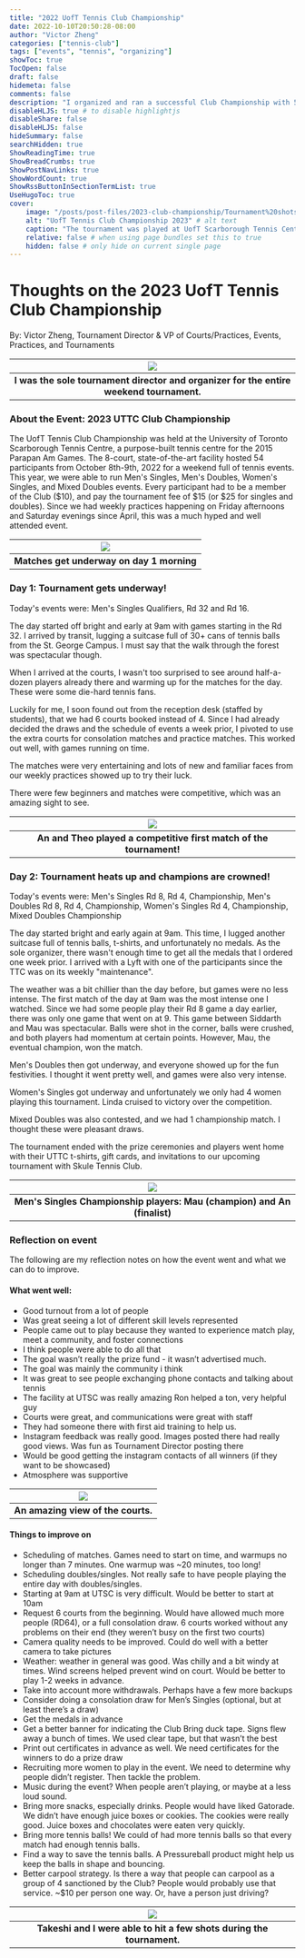 ```yaml
---
title: "2022 UofT Tennis Club Championship"
date: 2022-10-10T20:50:28-08:00
author: "Victor Zheng"
categories: ["tennis-club"]
tags: ["events", "tennis", "organizing"]
showToc: true
TocOpen: false
draft: false
hidemeta: false
comments: false
description: "I organized and ran a successful Club Championship with 54 players!"
disableHLJS: true # to disable highlightjs
disableShare: false
disableHLJS: false
hideSummary: false
searchHidden: true
ShowReadingTime: true
ShowBreadCrumbs: true
ShowPostNavLinks: true
ShowWordCount: true
ShowRssButtonInSectionTermList: true
UseHugoToc: true
cover:
    image: "/posts/post-files/2023-club-championship/Tournament%20shots.jpg" # image path/url
    alt: "UofT Tennis Club Championship 2023" # alt text
    caption: "The tournament was played at UofT Scarborough Tennis Centre" # display caption under cover
    relative: false # when using page bundles set this to true
    hidden: false # only hide on current single page
---
```


# Thoughts on the 2023 UofT Tennis Club Championship 

By: Victor Zheng, Tournament Director & VP of Courts/Practices, Events, Practices, and Tournaments 

|![](/posts/post-files/2023-club-championship/tournament-director-and-organizer.JPG)|
| :--: |
| <b>I was the sole tournament director and organizer for the entire weekend tournament.</b>|


### About the Event: 2023 UTTC Club Championship

The UofT Tennis Club Championship was held at the University of Toronto Scarborough Tennis Centre, a purpose-built tennis centre for the 2015 Parapan Am Games. The 8-court, state-of-the-art facility hosted 54 participants from October 8th-9th, 2022 for a weekend full of tennis events. This year, we were able to run Men's Singles, Men's Doubles, Women's Singles, and Mixed Doubles events. Every participant had to be a member of the Club ($10), and pay the tournament fee of $15 (or $25 for singles and doubles). Since we had weekly practices happening on Friday afternoons and Saturday evenings since April, this was a much hyped and well attended event. 

|![](/posts/post-files/2023-club-championship/day-one-at-the-tennis-tournament.jpg)|
| :--: |
| <b>Matches get underway on day 1 morning</b>|

### Day 1: Tournament gets underway!

Today's events were: Men's Singles Qualifiers, Rd 32 and Rd 16. 

The day started off bright and early at 9am with games starting in the Rd 32. I arrived by transit, lugging a suitcase full of 30+ cans of tennis balls from the St. George Campus. I must say that the walk through the forest was spectacular though. 

When I arrived at the courts, I wasn't too surprised to see around half-a-dozen players already there and warming up for the matches for the day. These were some die-hard tennis fans. 

Luckily for me, I soon found out from the reception desk (staffed by students), that we had 6 courts booked instead of 4. Since I had already decided the draws and the schedule of events a week prior, I pivoted to use the extra courts for consolation matches and practice matches. This worked out well, with games running on time. 

The matches were very entertaining and lots of new and familiar faces from our weekly practices showed up to try their luck. 

There were few beginners and matches were competitive, which was an amazing sight to see.

| ![](/posts/post-files/2023-club-championship/An%20plays%20Theo.jpg)|
| :--: |
| <b>An and Theo played a competitive first match of the tournament!</b>|


### Day 2: Tournament heats up and champions are crowned! 

Today's events were: Men's Singles Rd 8, Rd 4, Championship, Men's Doubles Rd 8, Rd 4, Championship, Women's Singles Rd 4, Championship, Mixed Doubles Championship

The day started bright and early again at 9am. This time, I lugged another suitcase full of tennis balls, t-shirts, and unfortunately no medals. As the sole organizer, there wasn't enough time to get all the medals that I ordered one week prior. I arrived with a Lyft with one of the participants since the TTC was on its weekly "maintenance". 

The weather was a bit chillier than the day before, but games were no less intense. The first match of the day at 9am was the most intense one I watched. Since we had some people play their Rd 8 game a day earlier, there was only one game that went on at 9. This game between Siddarth and Mau was spectacular. Balls were shot in the corner, balls were crushed, and both players had momentum at certain points. However, Mau, the eventual champion, won the match. 

Men's Doubles then got underway, and everyone showed up for the fun festivities. I thought it went pretty well, and games were also very intense. 

Women's Singles got underway and unfortunately we only had 4 women playing this tournament. Linda cruised to victory over the competition. 

Mixed Doubles was also contested, and we had 1 championship match. I thought these were pleasant draws. 

The tournament ended with the prize ceremonies and players went home with their UTTC t-shirts, gift cards, and invitations to our upcoming tournament with Skule Tennis Club. 

|![](/posts/post-files/2023-club-championship/mens-singles-winners.JPG)|
| :--: |
| <b>Men's Singles Championship players: Mau (champion) and An (finalist) </b>|

### Reflection on event

The following are my reflection notes on how the event went and what we can do to improve. 

#### What went well:
- Good turnout from a lot of people
- Was great seeing a lot of different skill levels represented
- People came out to play because they wanted to experience match play, meet a community, and foster connections
- I think people were able to do all that
- The goal wasn’t really the prize fund - it wasn’t advertised much. 
- The goal was mainly the community i think
- It was great to see people exchanging phone contacts and talking about tennis
- The facility at UTSC was really amazing
Ron helped a ton, very helpful guy
- Courts were great, and communications were great with staff
- They had someone there with first aid training to help us. 
- Instagram feedback was really good. Images posted there had really good views. Was fun as Tournament Director posting there 
- Would be good getting the instagram contacts of all winners (if they want to be showcased) 
- Atmosphere was supportive

| ![](/posts/post-files/2023-club-championship/Amazing%20shot%20of%20court%20and%20background.jpg)|
| :--: |
| <b>An amazing view of the courts. </b>|

#### Things to improve on
- Scheduling of matches. Games need to start on time, and warmups no longer than 7 minutes. One warmup was ~20 minutes, too long! 
- Scheduling doubles/singles. Not really safe to have people playing the entire day with doubles/singles. 
- Starting at 9am at UTSC is very difficult. Would be better to start at 10am
- Request 6 courts from the beginning. Would have allowed much more people (RD64), or a full consolation draw. 6 courts worked without any problems on their end (they weren’t busy on the first two courts) 
- Camera quality needs to be improved. Could do well with a better camera to take pictures
- Weather: weather in general was good. Was chilly and a bit windy at times. Wind screens helped prevent wind on court. Would be better to play 1-2 weeks in advance. 
- Take into account more withdrawals. Perhaps have a few more backups
- Consider doing a consolation draw for Men’s Singles (optional, but at least there’s a draw)
- Get the medals in advance
- Get a better banner for indicating the Club
Bring duck tape. Signs flew away a bunch of times. We used clear tape, but that wasn’t the best
- Print out certificates in advance as well. We need certificates for the winners to do a prize draw
- Recruiting more women to play in the event. We need to determine why people didn’t register. Then tackle the problem. 
- Music during the event? When people aren’t playing, or maybe at a less loud sound.
- Bring more snacks, especially drinks. People would have liked Gatorade. We didn’t have enough juice boxes or cookies. The cookies were really good. Juice boxes and chocolates were eaten very quickly. 
- Bring more tennis balls! We could of had more tennis balls so that every match had enough tennis balls. 
- Find a way to save the tennis balls. A Pressureball product might help us keep the balls in shape and bouncing. 
- Better carpool strategy. Is there a way that people can carpool as a group of 4 sanctioned by the Club? People would probably use that service. ~$10 per person one way. Or, have a person just driving? 

|![](/posts/post-files/2023-club-championship/Takeshi%20and%20I.JPG)|
| :--: |
| <b>Takeshi and I were able to hit a few shots during the tournament. </b>|
